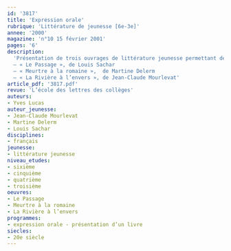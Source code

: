 ```yaml
---
id: '3817'
title: 'Expression orale'
rubrique: 'Littérature de jeunesse [6e-3e]'
annee: '2000'
magazine: 'n°10 15 février 2001'
pages: '6'
description: 
  'Présentation de trois ouvrages de littérature jeunesse permettant de travailler l’expression orale :
  – « Le Passage », de Louis Sachar
  – « Meurtre à la romaine »,  de Martine Delerm
  – « La Rivière à l’envers », de Jean-Claude Mourlevat'
article_pdf: '3817.pdf'
revue: 'L’école des lettres des collèges'
auteurs:
- Yves Lucas
auteur_jeunesse:
- Jean-Claude Mourlevat
- Martine Delerm
- Louis Sachar
disciplines:
- français
jeunesse:
- littérature jeunesse
niveau_etudes:
- sixième
- cinquième
- quatrième
- troisième
oeuvres:
- Le Passage
- Meurtre à la romaine
- La Rivière à l’envers
programmes:
- expression orale - présentation d’un livre
siecles:
- 20e siècle
---
```

